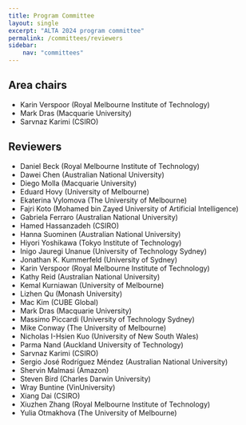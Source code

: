 ```yaml
---
title: Program Committee
layout: single
excerpt: "ALTA 2024 program committee"
permalink: /committees/reviewers
sidebar:
    nav: "committees"
---
```


## Area chairs
- Karin Verspoor (Royal Melbourne Institute of Technology)
- Mark Dras (Macquarie University)
- Sarvnaz Karimi (CSIRO)

## Reviewers
- Daniel Beck (Royal Melbourne Institute of Technology)
- Dawei Chen (Australian National University)
- Diego Molla (Macquarie University)
- Eduard Hovy (University of Melbourne)
- Ekaterina Vylomova (The University of Melbourne)
- Fajri Koto (Mohamed bin Zayed University of Artificial Intelligence)
- Gabriela Ferraro (Australian National University)
- Hamed Hassanzadeh (CSIRO)
- Hanna Suominen (Australian National University)
- Hiyori Yoshikawa (Tokyo Institute of Technology)
- Inigo Jauregi Unanue (University of Technology Sydney)
- Jonathan K. Kummerfeld (University of Sydney)
- Karin Verspoor (Royal Melbourne Institute of Technology)
- Kathy Reid (Australian National University)
- Kemal Kurniawan (University of Melbourne)
- Lizhen Qu (Monash University)
- Mac Kim (CUBE Global)
- Mark Dras (Macquarie University)
- Massimo Piccardi (University of Technology Sydney)
- Mike Conway (The University of Melbourne)
- Nicholas I-Hsien Kuo (University of New South Wales)
- Parma Nand (Auckland University of Technology)
- Sarvnaz Karimi (CSIRO)
- Sergio José Rodríguez Méndez (Australian National University)
- Shervin Malmasi (Amazon)
- Steven Bird (Charles Darwin University)
- Wray Buntine (VinUniversity)
- Xiang Dai (CSIRO)
- Xiuzhen Zhang (Royal Melbourne Institute of Technology)
- Yulia Otmakhova (The University of Melbourne)
